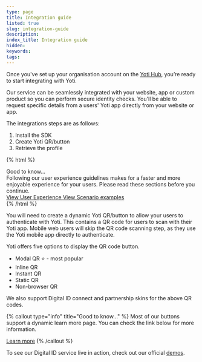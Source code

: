 ```yaml
---
type: page
title: Integration guide
listed: true
slug: integration-guide
description: 
index_title: Integration guide
hidden: 
keywords: 
tags: 
---
```


Once you've set up your organisation account on the [Yoti Hub](https://hub.yoti.com), you’re ready to start integrating with Yoti.

Our service can be seamlessly integrated with your website, app or custom product so you can perform secure identity checks. You'll be able to request specific details from a users' Yoti app directly from your website or app.

The integrations steps are as follows:

1. Install the SDK
2. Create Yoti QR/button
3. Retrieve the profile

{% html %}
<div class="alert-GTK">
    <div class="alert-title" id="GTK">
        Good to know... 
    </div>
    <div class="alert-text">
        Following our user experience guidelines makes for a faster and more enjoyable experience for your users. Please read these sections before you continue.
    </div>
    <div class="alert-links"> 
        <a  target="_self" href="https://developers.yoti.com/digital-id/user-experience"> View User Experience </a> 
        <a href="https://developers.yoti.com/digital-id/scenario-examples"> View Scenario examples </a> 
    </div>
</div>
{% /html %}

You will need to create a dynamic Yoti QR/button to allow your users to authenticate with Yoti. This contains a QR code for users to scan with their Yoti app. Mobile web users will skip the QR code scanning step, as they use the Yoti mobile app directly to authenticate.

Yoti offers five options to display the QR code button.

- Modal QR ⭐️ - most popular
- Inline QR
- Instant QR
- Static QR
- Non-browser QR

We also support Digital ID connect and partnership skins for the above QR codes.

{% callout type="info" title="Good to know..." %}
Most of our buttons support a dynamic learn more page. You can check the link below for more information.

[Learn more](/digital-id/user-experience)
{% /callout %}

To see our Digital ID service live in action, check out our official [demos](https://yoti.world/digital-id/).
